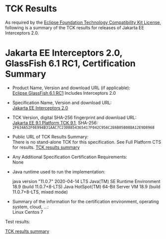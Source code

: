 TCK Results
===========

As required by the
[Eclipse Foundation Technology Compatibility Kit License](https://www.eclipse.org/legal/tck.php),
following is a summary of the TCK results for releases of Jakarta EE Interceptors 2.0.

# Jakarta EE Interceptors 2.0, GlassFish 6.1 RC1, Certification Summary

- Product Name, Version and download URL (if applicable): <br/>
  [Eclipse GlassFish 6.1 RC1](https://download.eclipse.org/ee4j/glassfish/glassfish-6.1.0-RC1.zip)
  Includes Interceptors 2.0
  
- Specification Name, Version and download URL: <br/>
  [Jakarta EE Interceptors 2.0](https://jakarta.ee/specifications/interceptors/2.0/)

- TCK Version, digital SHA-256 fingerprint and download URL: <br/>
  [Jakarta EE 9.1 Platform TCK 9.1](https://download.eclipse.org/ee4j/jakartaee-tck/jakartaee9-eftl/promoted/jakarta-jakartaeetck-9.1.0.zip), 
  SHA-256: `2F634A52F0E994B31AAC7C2308854365417F042C956C2E6B05B088A12E9D8968`
  
- Public URL of TCK Results Summary: <br/>
  There is no stand-alone TCK for this specification. See Full Platform CTS for results.
  [TCK results summary](./TCK-Results-6.1-RC1)

- Any Additional Specification Certification Requirements: <br/>
  None

- Java runtime used to run the implementation: <br/>

  java version "11.0.7" 2020-04-14 LTS
  Java(TM) SE Runtime Environment 18.9 (build 11.0.7+8-LTS)
  Java HotSpot(TM) 64-Bit Server VM 18.9 (build 11.0.7+8-LTS, mixed mode)

- Summary of the information for the certification environment, operating system, cloud, ...: <br/>
  Linux Centos 7


Test results:

[TCK results summary](https://eclipse-ee4j.github.io/glassfish/certifications/jakarta-platform/9.1/TCK-Results-6.1-RC1)
